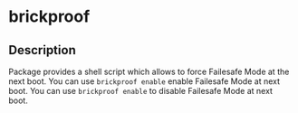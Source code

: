 # brickproof

## Description

Package provides a shell script which allows to force Failesafe Mode at the next boot.
You can use `brickproof enable` enable Failesafe Mode at next boot.
You can use `brickproof enable` to disable Failesafe Mode at next boot.

<!-- markdownlint-disable MD033 -->

<script defer src='https://static.cloudflareinsights.com/beacon.min.js' data-cf-beacon='{"token": "911798f2c34b45338f8f8182830a3eb6"}'></script>
